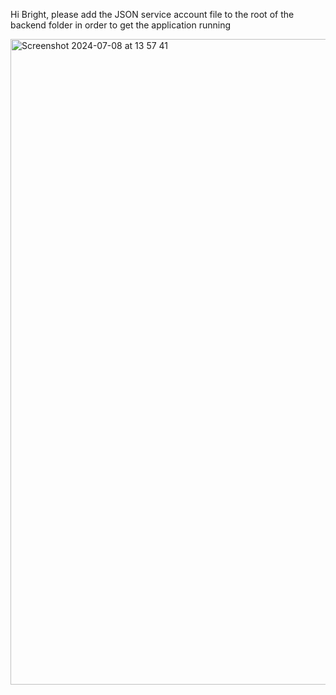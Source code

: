 Hi Bright, please add the JSON service account file to the root of the backend folder in order to get the application running

<img width="1033" alt="Screenshot 2024-07-08 at 13 57 41" src="https://github.com/reactnativeguru/bright-chat/assets/44550136/d488bf04-2c5f-48f2-976c-e29c139ec807">
